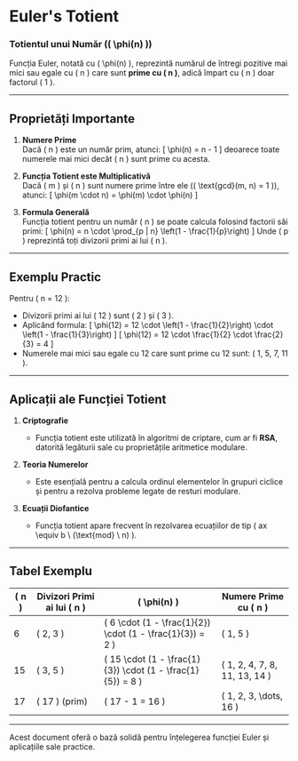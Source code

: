 # Euler's Totient


### Totientul unui Număr (\( \phi(n) \))  
Funcția Euler, notată cu \( \phi(n) \), reprezintă numărul de întregi pozitive mai mici sau egale cu \( n \) care sunt **prime cu \( n \)**, adică împart cu \( n \) doar factorul \( 1 \).

---

## **Proprietăți Importante**

1. **Numere Prime**  
   Dacă \( n \) este un număr prim, atunci:
   \[
   \phi(n) = n - 1
   \]
   deoarece toate numerele mai mici decât \( n \) sunt prime cu acesta.

2. **Funcția Totient este Multiplicativă**  
   Dacă \( m \) și \( n \) sunt numere prime între ele (\( \text{gcd}(m, n) = 1 \)), atunci:
   \[
   \phi(m \cdot n) = \phi(m) \cdot \phi(n)
   \]

3. **Formula Generală**  
   Funcția totient pentru un număr \( n \) se poate calcula folosind factorii săi primi:
   \[
   \phi(n) = n \cdot \prod_{p | n} \left(1 - \frac{1}{p}\right)
   \]
   Unde \( p \) reprezintă toți divizorii primi ai lui \( n \).

---

## **Exemplu Practic**  

Pentru \( n = 12 \):  
- Divizorii primi ai lui \( 12 \) sunt \( 2 \) și \( 3 \).  
- Aplicând formula:
  \[
  \phi(12) = 12 \cdot \left(1 - \frac{1}{2}\right) \cdot \left(1 - \frac{1}{3}\right)
  \]
  \[
  \phi(12) = 12 \cdot \frac{1}{2} \cdot \frac{2}{3} = 4
  \]
- Numerele mai mici sau egale cu 12 care sunt prime cu 12 sunt: \( 1, 5, 7, 11 \).

---

## **Aplicații ale Funcției Totient**

1. **Criptografie**  
   - Funcția totient este utilizată în algoritmi de criptare, cum ar fi **RSA**, datorită legăturii sale cu proprietățile aritmetice modulare.

2. **Teoria Numerelor**  
   - Este esențială pentru a calcula ordinul elementelor în grupuri ciclice și pentru a rezolva probleme legate de resturi modulare.

3. **Ecuații Diofantice**  
   - Funcția totient apare frecvent în rezolvarea ecuațiilor de tip \( ax \equiv b \ (\text{mod} \ n) \).

---

## **Tabel Exemplu**  

| \( n \) | Divizori Primi ai lui \( n \) | \( \phi(n) \) | Numere Prime cu \( n \) |
|--------|-------------------------------|---------------|--------------------------|
| 6      | \( 2, 3 \)                   | \( 6 \cdot (1 - \frac{1}{2}) \cdot (1 - \frac{1}{3}) = 2 \) | \( 1, 5 \)              |
| 15     | \( 3, 5 \)                   | \( 15 \cdot (1 - \frac{1}{3}) \cdot (1 - \frac{1}{5}) = 8 \) | \( 1, 2, 4, 7, 8, 11, 13, 14 \) |
| 17     | \( 17 \) (prim)              | \( 17 - 1 = 16 \) | \( 1, 2, 3, \dots, 16 \) |

---

Acest document oferă o bază solidă pentru înțelegerea funcției Euler și aplicațiile sale practice.
